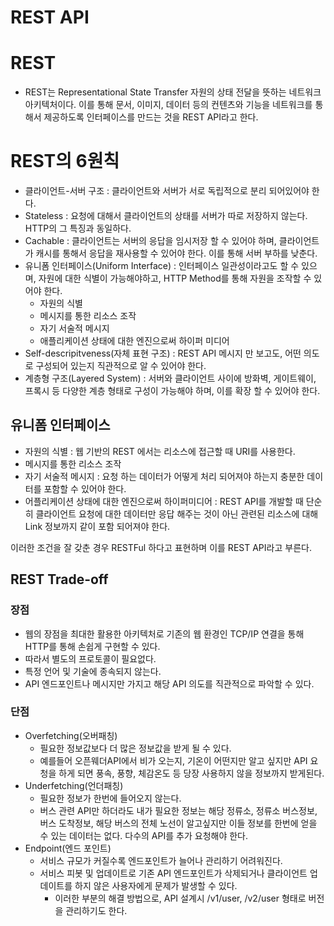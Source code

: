 # REST API

# REST
- REST는 Representational State Transfer 자원의 상태 전달을 뜻하는 네트워크 아키텍처이다. 이를 통해 문서, 이미지, 데이터 등의 컨텐츠와 기능을 네트워크를 통해서 제공하도록 인터페이스를 만드는 것을 REST API라고 한다.

# REST의 6원칙
- 클라이언트-서버 구조 : 클라이언트와 서버가 서로 독립적으로 분리 되어있어야 한다.
- Stateless : 요청에 대해서 클라이언트의 상태를 서버가 따로 저장하지 않는다. HTTP의 그 특징과 동일하다.
- Cachable : 클라이언트는 서버의 응답을 임시저장 할 수 있어야 하며, 클라이언트가 캐시를 통해서 응답을 재사용할 수 있어야 한다. 이를 통해 서버 부하를 낮춘다. 
- 유니폼 인터페이스(Uniform Interface) : 인터페이스 일관성이라고도 할 수 있으며, 자원에 대한 식별이 가능해야하고, HTTP Method를 통해 자원을 조작할 수 있어야 한다. 
  - 자원의 식별
  - 메시지를 통한 리소스 조작
  - 자기 서술적 메시지
  - 애플리케이션 상태에 대한 엔진으로써 하이퍼 미디어
- Self-descripitveness(자체 표현 구조) : REST API 메시지 만 보고도, 어떤 의도로 구성되어 있는지 직관적으로 알 수 있어야 한다.
- 계층형 구조(Layered System) : 서버와 클라이언트 사이에 방화벽, 게이트웨이, 프록시 등 다양한 계층 형태로 구성이 가능해야 하며, 이를 확장 할 수 있어야 한다.

## 유니폼 인터페이스
- 자원의 식별 : 웹 기반의 REST 에서는 리소스에 접근할 때 URI를 사용한다.
- 메시지를 통한 리소스 조작
- 자기 서술적 메시지 : 요청 하는 데이터가 어떻게 처리 되어져야 하는지 충분한 데이터를 포함할 수 있어야 한다.
- 어플리케이션 상태에 대한 엔진으로써 하이퍼미디어 : REST API를 개발할 때 단순히 클라이언트 요청에 대한 데이터만 응답 해주는 것이 아닌 관련된 리소스에 대해 Link 정보까지 같이 포함 되어져야 한다.

이러한 조건을 잘 갖춘 경우 RESTFul 하다고 표현하며 이를 REST API라고 부른다.

## REST Trade-off
### 장점
- 웹의 장점을 최대한 활용한 아키텍처로 기존의 웹 환경인 TCP/IP 연결을 통해 HTTP를 통해 손쉽게 구현할 수 있다.
- 따라서 별도의 프로토콜이 필요없다.
- 특정 언어 및 기술에 종속되지 않는다.
- API 엔드포인트나 메시지만 가지고 해당 API 의도를 직관적으로 파악할 수 있다.

### 단점
- Overfetching(오버패칭)
  - 필요한 정보값보다 더 많은 정보값을 받게 될 수 있다.
  - 예를들어 오픈웨더API에서 비가 오는지, 기온이 어떤지만 알고 싶지만 API 요청을 하게 되면 풍속, 풍향, 체감온도 등 당장 사용하지 않을 정보까지 받게된다.
- Underfetching(언더패칭)
  - 필요한 정보가 한번에 들어오지 않는다.
  - 버스 관련 API만 하더라도 내가 필요한 정보는 해당 정류소, 정류소 버스정보, 버스 도착정보, 해당 버스의 전체 노선이 알고싶지만 이들 정보를 한번에 얻을 수 있는 데이터는 없다. 다수의 API를 추가 요청해야 한다.
- Endpoint(엔드 포인트)
  - 서비스 규모가 커질수록 엔드포인트가 늘어나 관리하기 어려워진다.
  - 서비스 피봇 및 업데이트로 기존 API 엔드포인트가 삭제되거나 클라이언트 업데이트를 하지 않은 사용자에게 문제가 발생할 수 있다.
    - 이러한 부분의 해결 방법으로, API 설계시 /v1/user, /v2/user 형태로 버전을 관리하기도 한다.
    